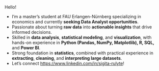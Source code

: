 Hello! 
*  I’m a master’s student at FAU Erlangen-Nürnberg specializing in economics and currently **seeking Data Analyst opportunities**.
*  Passionate about turning **raw data** into **actionable insights** that drive informed decisions.
*  Skilled in **data analysis**, **statistical modeling**, and **visualization**, with hands-on experience in **Python (Pandas, NumPy, Matplotlib), R, SQL,** and **Power BI**.
*  Strong foundation in **statistics**, combined with practical experience in **extracting**, **cleaning**, and **interpreting large datasets**.
*  Let’s connect https://www.linkedin.com/in/sigita-rulyte!
